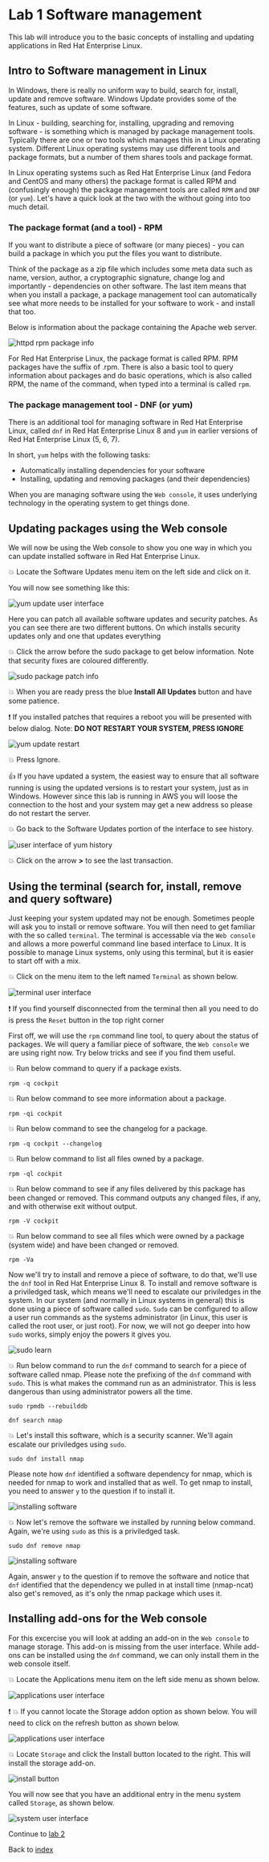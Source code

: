 # Lab 1 Software management

This lab will introduce you to the basic concepts of installing and updating applications in Red Hat Enterprise Linux.

## Intro to Software management in Linux

In Windows, there is really no uniform way to build, search for, install, update and remove software. Windows Update provides some of the features, such as update of some software.

In Linux - building, searching for, installing, upgrading and removing software - is something which is managed by package management tools. Typically there are one or two tools which manages this in a Linux operating system. Different Linux operating systems may use different tools and package formats, but a number of them shares tools and package format.

In Linux operating systems such as Red Hat Enterprise Linux (and Fedora and CentOS and many others) the package format is called RPM and (confusingly enough) the package management tools are called ```RPM``` and ```DNF``` (or ```yum```). Let's have a quick look at the two with the without going into too much detail.

### The package format (and a tool) - RPM

If you want to distribute a piece of software (or many pieces) - you can build a package in which you put the files you want to distribute.

Think of the package as a zip file which includes some meta data such as name, version, author, a cryptographic signature, change log and importantly - dependencies on other software. The last item means that when you install a package, a package management tool can automatically see what more needs to be installed for your software to work - and install that too.

Below is information about the package containing the Apache web server.

![httpd rpm package info](images/rpm.png)

For Red Hat Enterprise Linux, the package format is called RPM. RPM packages have the suffix of .rpm. There is also a basic tool to query information about packages and do basic operations, which is also called RPM, the name of the command, when typed into a terminal is called ```rpm```.

### The package management tool - DNF (or yum)

There is an additional tool for managing software in Red Hat Enterprise Linux, called ```dnf``` in Red Hat Enterprise Linux 8 and ```yum``` in earlier versions of Red Hat Enterprise Linux (5, 6, 7).

In short, ```yum``` helps with the following tasks:

* Automatically installing dependencies for your software
* Installing, updating and removing packages (and their dependencies)

When you are managing software using the ```Web console```, it uses underlying technology in the operating system to get things done. 

## Updating packages using the Web console

We will now be using the Web console to show you one way in which you can update installed software in Red Hat Enterprise Linux. 

:boom: Locate the Software Updates menu item on the left side and click on it.

You will now see something like this:

![yum update user interface](images/interface_updates.png)

Here you can patch all available software updates and security patches. As you can see there are two different buttons. On which installs security updates only and one that updates everything

:boom: Click the arrow before the sudo package to get below information. Note that security fixes are coloured differently.

![sudo package patch info](images/package_sudo.png)

:boom: When you are ready press the blue **Install All Updates** button and have some patience.

:exclamation: If you installed patches that requires a reboot you will be presented with below dialog. Note: **DO NOT RESTART YOUR SYSTEM, PRESS IGNORE**

![yum update restart](images/interface_yumrestart.png)

:boom: Press Ignore.

:thumbsup: If you have updated a system, the easiest way to ensure that all software running is using the updated versions is to restart your system, just as in Windows. However since this lab is running in AWS you will loose the connection to the host and your system may get a new address so please do not restart the server.

:boom: Go back to the Software Updates portion of the interface to see history.

![user interface of yum history](images/interface_yumhistory.png)

:boom: Click on the arrow **>** to see the last transaction.

## Using the terminal (search for, install, remove and query software)

Just keeping your system updated may not be enough. Sometimes people will ask you to install or remove software. You will then need to get familiar with the so called ```terminal```. The terminal is accessable via the ```Web console``` and allows a more powerful command line based interface to Linux. It is possible to manage Linux systems, only using this terminal, but it is easier to start off with a mix.

:boom: Click on the menu item to the left named ```Terminal``` as shown below.

![terminal user interface](images/terminal.png)

:exclamation: If you find yourself disconnected from the terminal then all you need to do is press the ```Reset``` button in the top right corner

First off, we will use the ```rpm``` command line tool, to query about the status of packages. We will query a familiar piece of software, the ```Web console``` we are using right now. Try below tricks and see if you find them useful.

:boom: Run below command to query if a package exists.

```
rpm -q cockpit
```

:boom: Run below command to see more information about a package.

```
rpm -qi cockpit
```

:boom: Run below command to see the changelog for a package.

```
rpm -q cockpit --changelog
```

:boom: Run below command to list all files owned by a package.

```
rpm -ql cockpit
```

:boom: Run below command to see if any files delivered by this package has been changed or removed. This command outputs any changed files, if any, and with otherwise exit without output.

```
rpm -V cockpit
```

:boom: Run below command to see all files which were owned by a package (system wide) and have been changed or removed.

```
rpm -Va
```

Now we'll try to install and remove a piece of software, to do that, we'll use the ```dnf``` tool in Red Hat Enterprise Linux 8. To install and remove software is a priviledged task, which means we'll need to escalate our priviledges in the system. In our system (and normally in Linux systems in general) this is done using a piece of software called ```sudo```. ```Sudo``` can be configured to allow a user run commands as the systems administrator (in Linux, this user is called the root user, or just root). For now, we will not go deeper into how ```sudo``` works, simply enjoy the powers it gives you.

![sudo learn](images/sandwich.png)

:boom: Run below command to run the ```dnf``` command to search for a piece of software called nmap. Please note the prefixing of the ```dnf``` command with ```sudo```. This is what makes the command run as an administrator. This is less dangerous than using administrator powers all the time.

```
sudo rpmdb --rebuilddb
```

```
dnf search nmap
```

:boom: Let's install this software, which is a security scanner. We'll again escalate our priviledges using ```sudo```.

```
sudo dnf install nmap
```

Please note how ```dnf``` identified a software dependency for nmap, which is needed for nmap to work and installed that as well. To get nmap to install, you need to answer ```y``` to the question if to install it.

![installing software](images/nmap.png)

:boom: Now let's remove the software we installed by running below command. Again, we're using ```sudo``` as this is a priviledged task.

```
sudo dnf remove nmap
```

![installing software](images/nmap_remove.png)

Again, answer ```y``` to the question if to remove the software and notice that ```dnf``` identified that the dependency we pulled in at install time (nmap-ncat) also get's removed, as it's only the nmap package which uses it.

## Installing add-ons for the Web console

For this excercise you will look at adding an add-on in the ```Web console``` to manage storage. This add-on is missing from the user interface. While add-ons can be installed using the ```dnf``` command, we can only install them in the web console itself.

:boom: Locate the Applications menu item on the left side menu as shown below.

![applications user interface ](images/interface_apps.png)

:exclamation: :boom: If you cannot locate the Storage addon option as shown below. You will need to click on the refresh button as shown below.

![applications user interface ](images/storage_missing.png)

:boom: Locate ```Storage``` and click the Install button located to the right. This will install the storage add-on.

![install button](images/storage_install.png)

You will now see that you have an additional entry in the menu system called ```Storage```, as shown below.

![system user interface](images/interface_plusstorage.png)

Continue to [lab 2](lab2.md)

Back to [index](thews.md)
